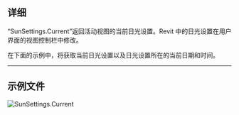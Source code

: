## 详细
“SunSettings.Current”返回活动视图的当前日光设置。Revit 中的日光设置在用户界面的视图控制栏中修改。

在下面的示例中，将获取当前日光设置以及日光设置所在的当前日期和时间。
___
## 示例文件

![SunSettings.Current](./DSRevitNodesUI.SunSettings_img.jpg)
